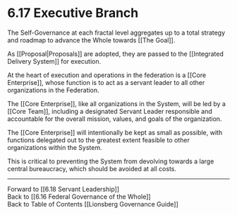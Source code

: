 # 6.17 Executive Branch
The Self-Governance at each fractal level aggregates up to a total strategy and roadmap to advance the Whole towards [[The Goal]]. 

As [[Proposal|Proposals]] are adopted, they are passed to the [[Integrated Delivery System]] for execution. 

At the heart of execution and operations in the federation is a [[Core Enterprise]], whose function is to act as a servant leader to all other organizations in the Federation.

The [[Core Enterprise]], like all organizations in the System, will be led by a [[Core Team]], including a designated Servant Leader responsible and accountable for the overall mission, values, and goals of the organization.

The [[Core Enterprise]] will intentionally be kept as small as possible, with functions delegated out to the greatest extent feasible to other organizations within the System.  

This is critical to preventing the System from devolving towards a large central bureaucracy, which should be avoided at all costs. 

___

Forward to [[6.18 Servant Leadership]]  
Back to [[6.16 Federal Governance of the Whole]]  
Back to Table of Contents [[Lionsberg Governance Guide]]